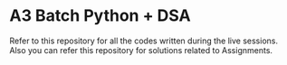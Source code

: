 # A3 Batch Python + DSA

Refer to this repository for all the codes written during the live sessions.
Also you can refer this repository for solutions related to Assignments.